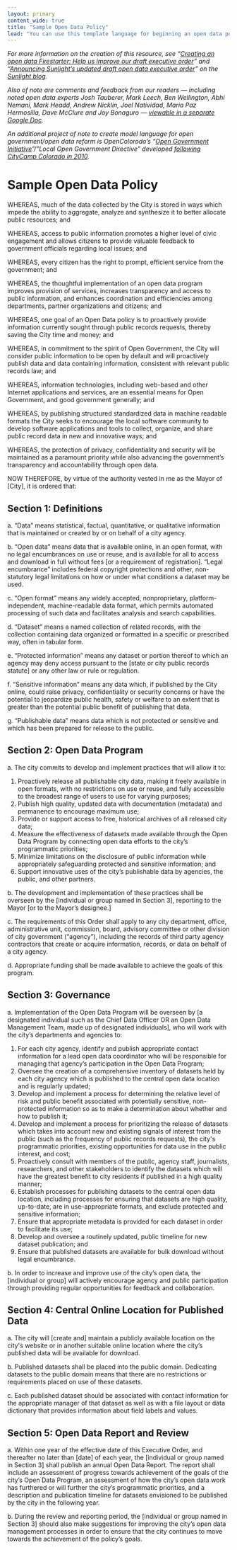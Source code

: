 ```yaml
---
layout: primary
content_wide: true
title: "Sample Open Data Policy"
lead: "You can use this template language for beginning an open data policy discussion."
---
```


_For more information on the creation of this resource, see “[Creating an open data Firestarter: Help us improve our draft executive order](http://sunlightfoundation.com/blog/2015/10/02/creating-an-open-data-firestarter-help-us-improve-our-draft-executive-order/)” and “[Announcing Sunlight’s updated draft open data executive order](https://sunlightfoundation.com/blog/2015/10/27/announcing-sunlights-updated-draft-open-data-executive-order/)” on the [Sunlight blog](http://sunlightfoundation.com/blog/)._

_Also of note are comments and feedback from our readers — including noted open data experts Josh Tauberer, Mark Leech, Ben Wellington, Abhi Nemani, Mark Headd, Andrew Nicklin, Joel Natividad, Maria Paz Hermosilla, Dave McClure and Joy Bonaguro — [viewable in a separate Google Doc](https://docs.google.com/document/d/1AEXX516ZjpmQKdJRYh38UfaqXKYlErFNut2V6KhrYl8/edit)._

_An additional project of note to create model language for open government/open data reform is OpenColorodo’s “[Open Government Initiative](http://opengovernmentinitiative.org/)”/”Local Open Government Directive” developed [following CityCamp Colorado in 2010](https://sunlightfoundation.com/blog/2011/01/25/the-local-open-government-directive/)._

# Sample Open Data Policy  

WHEREAS, much of the data collected by the City is stored in ways which impede the ability to aggregate, analyze and synthesize it to better allocate public resources; and

WHEREAS, access to public information promotes a higher level of civic engagement and allows citizens to provide valuable feedback to government officials regarding local issues; and

WHEREAS, every citizen has the right to prompt, efficient service from the government; and

WHEREAS, the thoughtful implementation of an open data program improves provision of services, increases transparency and access to public information, and enhances coordination and efficiencies among departments, partner organizations and citizens; and

WHEREAS, one goal of an Open Data policy is to proactively provide information currently sought through public records requests, thereby saving the City time and money; and

WHEREAS, in commitment to the spirit of Open Government, the City will consider public information to be open by default and will proactively publish data and data containing information, consistent with relevant public records law; and

WHEREAS, information technologies, including web-based and other Internet applications and services, are an essential means for Open Government, and good government generally; and

WHEREAS, by publishing structured standardized data in machine readable formats the City seeks to encourage the local software community to develop software applications and tools to collect, organize, and share public record data in new and innovative ways; and

WHEREAS, the protection of privacy, confidentiality and security will be maintained as a paramount priority while also advancing the government’s transparency and accountability through open data.

NOW THEREFORE, by virtue of the authority vested in me as the Mayor of [City], it is ordered that:



## Section 1: Definitions

a. “Data” means statistical, factual, quantitative, or qualitative information that is maintained or created by or on behalf of a city agency.

b. “Open data” means data that is available online, in an open format, with no legal encumbrances on use or reuse, and is available for all to access and download in full without fees [or a requirement of registration]. “Legal encumbrance” includes federal copyright protections and other, non-statutory legal limitations on how or under what conditions a dataset may be used.

c. “Open format” means any widely accepted, nonproprietary, platform-independent, machine-readable data format, which permits automated processing of such data and facilitates analysis and search capabilities.

d. “Dataset” means a named collection of related records, with the collection containing data organized or formatted in a specific or prescribed way, often in tabular form.

e. “Protected information” means any dataset or portion thereof to which an agency may deny access pursuant to the [state or city public records statute] or any other law or rule or regulation.

f. “Sensitive information” means any data which, if published by the City online, could raise privacy, confidentiality or security concerns or have the potential to jeopardize public health, safety or welfare to an extent that is greater than the potential public benefit of publishing that data.

g. “Publishable data” means data which is not protected or sensitive and which has been prepared for release to the public.



## Section 2: Open Data Program

a. The city commits to develop and implement practices that will allow it to:

1. Proactively release all publishable city data, making it freely available in open formats, with no restrictions on use or reuse, and fully accessible to the broadest range of users to use for varying purposes;
2. Publish high quality, updated data with documentation (metadata) and permanence to encourage maximum use;
3. Provide or support access to free, historical archives of all released city data;  
4. Measure the effectiveness of datasets made available through the Open Data Program by connecting open data efforts to the city’s programmatic priorities;
5. Minimize limitations on the disclosure of public information while appropriately safeguarding protected and sensitive information; and  
6. Support innovative uses of the city’s publishable data by agencies, the public, and other partners.

b. The development and implementation of these practices shall be overseen by the [individual or group named in Section 3], reporting to the Mayor [or to the Mayor’s designee.]

c. The requirements of this Order shall apply to any city department, office, administrative unit, commission, board, advisory committee or other division of city government (“agency”), including the records of third party agency contractors that create or acquire information, records, or data on behalf of a city agency.

d. Appropriate funding shall be made available to achieve the goals of this program.



## Section 3: Governance

a. Implementation of the Open Data Program will be overseen by [a designated individual such as the Chief Data Officer OR an Open Data Management Team, made up of designated individuals], who will work with the city’s departments and agencies to:

1. For each city agency, identify and publish appropriate contact information for a lead open data coordinator who will be responsible for managing that agency’s participation in the Open Data Program;  
2. Oversee the creation of a comprehensive inventory of datasets held by each city agency which is published to the central open data location and is regularly updated;
3. Develop and implement a process for determining the relative level of risk and public benefit associated with potentially sensitive, non-protected information so as to make a determination about whether and how to publish it;  
4. Develop and implement a process for prioritizing the release of datasets which takes into account new and existing signals of interest from the public (such as the frequency of public records requests), the city's programmatic priorities, existing opportunities for data use in the public interest, and cost;
5. Proactively consult with members of the public, agency staff, journalists, researchers, and other stakeholders to identify the datasets which will have the greatest benefit to city residents if published in a high quality manner;
6. Establish processes for publishing datasets to the central open data location, including processes for ensuring that datasets are high quality, up-to-date, are in use-appropriate formats, and exclude protected and sensitive information;  
7. Ensure that appropriate metadata is provided for each dataset in order to facilitate its use;  
8. Develop and oversee a routinely updated, public timeline for new dataset publication; and  
9. Ensure that published datasets are available for bulk download without legal encumbrance.

b. In order to increase and improve use of the city’s open data, the [individual or group] will actively encourage agency and public participation through providing regular opportunities for feedback and collaboration.



## Section 4: Central Online Location for Published Data

a. The city will [create and] maintain a publicly available location on the city's website or in another suitable online location where the city’s published data will be available for download.

b. Published datasets shall be placed into the public domain. Dedicating datasets to the public domain means that there are no restrictions or requirements placed on use of these datasets.

c. Each published dataset should be associated with contact information for the appropriate manager of that dataset as well as with a file layout or data dictionary that provides information about field labels and values.

## Section 5: Open Data Report and Review

a. Within one year of the effective date of this Executive Order, and thereafter no later than [date] of each year, the [individual or group named in Section 3] shall publish an annual Open Data Report. The report shall include an assessment of progress towards achievement of the goals of the city’s Open Data Program, an assessment of how the city’s open data work has furthered or will further the city’s programmatic priorities, and a description and publication timeline for datasets envisioned to be published by the city in the following year.  

b. During the review and reporting period, the [individual or group named in Section 3] should also make suggestions for improving the city’s open data management processes in order to ensure that the city continues to move towards the achievement of the policy’s goals.




<!-- Create table of contents -->
<script src="{{ site.baseurl }}/assets/js/create-toc-from-headings.js"></script>
